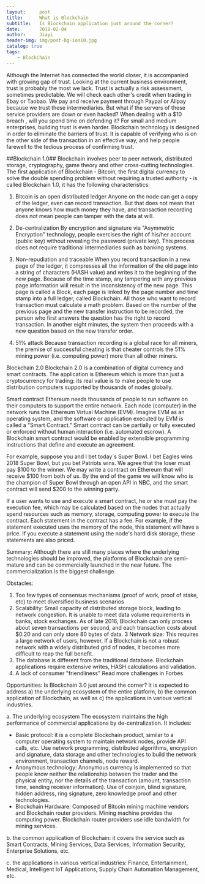 ```yaml
---
layout:     post
title:      What is Blockchain
subtitle:   Is Blockchain application just around the corner?
date:       2018-02-04
author:     Jiayi
header-img: img/post-bg-ios10.jpg
catalog: true
tags:
    - BlockChain
---
```


Although the Internet has connected the world closer, it is accompanied with growing gap of trust. Looking at the current business environment, trust is probably the most we lack. Trust is actually a risk assessment, sometimes predictable. We will check each other's credit when trading in Ebay or Taobao. We pay and receive payment through Paypal or Alipay because we trust these intermediaries. But what if the servers of these service providers are down or even hacked? When dealing with a $10 breach , will you spend time on defending it? For small and medium enterprises, building trust is even harder.
Blockchain technology is designed in order to eliminate the barriers of trust. It is capable of verifying who is on the other side of the transaction in an effective way, and help people farewell to the tedious process of confirming trust.


##Blockchain 1.0##
Blockchain involves peer to peer network, distributed storage, cryptography, game theory and other cross-cutting technologies.
The first application of Blockchain - Bitcoin, the first digital currency to solve the double spending problem without requiring a trusted authority -  is called Blockchain 1.0, it has the following characteristics:
1. Bitcoin is an open distributed ledger
Anyone on the node can get a copy of the ledger, even can record transaction. But that does not mean that anyone knows how much money they have, and transaction recording does not mean people can tamper with the data at will.

2. De-centralization
By encryption and signature via "Asymmetric Encryption" technology, people exercises the right of his/her account (public key) without revealing the password (private key). This process does not require traditional intermediaries such as banking systems.

3. Non-repudiation and traceable
When you record transaction in a new page of the ledger, it compresses all the information of the old page into a string of characters (HASH value) and writes it to the beginning of the new page. Because of the time stamp, any tampering with any previous page information will result in the inconsistency of the new page. This page is called a Block, each page is linked by the page number and time stamp into a full ledger, called Blockchain.
All those who want to record transaction must calculate a math problem. Based on the number of the previous page and the new transfer instruction to be recorded, the person who first answers the question has the right to record transaction. In another eight minutes, the system then proceeds with a new question based on the new transfer order.

4. 51% attack
Because transaction recording is a global race for all miners, the premise of successful cheating is that cheater controls the 51% mining power (i.e. computing power) more than all other miners.

Blockchain 2.0 
Blockchain 2.0 is a combination of digital currency and smart contracts. The application is Ethereum which is more than just a cryptocurrency for trading: its real value is to make people to use distribution computers supported by thousands of nodes globally.

Smart contract
Ethereum needs thousands of people to run software on their computers to support the entire network. Each node (computer) in the network runs the Ethereum Virtual Machine (EVM). Imagine EVM as an operating system, and the software or application executed by EVM is called a "Smart Contract." Smart contract can be partially or fully executed or enforced without human interaction (i.e. automated escrow).  A Blockchain smart contract would be enabled by extensible programming instructions that define and execute an agreement.

For example, suppose you and I bet today`s Super Bowl. I bet Eagles wins 2018 Super Bowl, but you bet Patriots wins. We agree that the loser must pay $100 to the winner. We may write a contract on Ethereum that will receive $100 from both of us. By the end of the game we will know who is the champion of Super Bowl through an open API in NBC, and the smart contract will send $200 to the winning party.

If a user wants to use and execute a smart contract, he or she must pay the execution fee, which may be calculated based on the nodes that actually spend resources such as memory, storage, computing power to execute the contract. Each statement in the contract has a fee. For example, if the statement executed uses the memory of the node, this statement will have a price. If you execute a statement using the node's hard disk storage, these statements are also priced.

Summary:
Although there are still many places where the underlying technologies should be improved, the platforms of Blockchain are semi-mature and can be commercially launched in the near future. The commercialization is the biggest challenge.

Obstacles:
1. Too few types of consensus mechanisms (proof of work, proof of stake, etc) to meet diversified business scenarios
2. Scalability: Small capacity of distributed storage block, leading to network congestion. It is unable to meet data volume requirements in banks, stock exchanges. As of late 2016, Blockchain can only process about seven transactions per second, and each transaction costs about $0.20 and can only store 80 bytes of data.
3 Network size:  This requires a large network of users, however. If a Blockchain is not a robust network with a widely distributed grid of nodes, it becomes more difficult to reap the full benefit.
4. The database is different from the traditional database. Blockchain applications require extensive writes, HASH calculations and validation.
5. A lack of consumer "friendliness"
Read more challenges in Forbes

Opportunities:
Is Blockchain 3.0 just around the corner? It is expected to address a) the underlying ecosystem of the entire platform, b) the common application of Blockchain, as well as c) the applications in various vertical industries.

a. The underlying ecosystem
The ecosystem maintains the high performance of commercial applications by de-centralization. It includes:
- Basic protocol: it is a complete Blockchain product, similar to a computer operating system to maintain network nodes, provide API calls, etc. Use network programming, distributed algorithms, encryption and signature, data storage and other technologies to build the network environment, transaction channels, node reward.
- Anonymous technology: Anonymous currency is implemented so that people know neither the relationship between the trader and the physical entity, nor the details of the transaction (amount, transaction time, sending receiver information). Use of coinjoin, blind signature, hidden address, ring signature, zero knowledge proof and other technologies.
- Blockchain Hardware: Composed of Bitcoin mining machine vendors and Blockchain router providers. Mining machine provides the computing power. Blockchain router providers use idle bandwidth for mining services.

b. the common application of Blockchain: it covers the service such as Smart Contracts, Mining Services, Data Services, Information Security, Enterprise Solutions, etc.

c. the applications in various vertical industries: Finance, Entertainment, Medical, Intelligent IoT Applications, Supply Chain Automation Management, etc.

